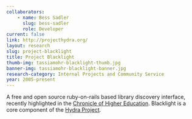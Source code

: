```yaml
---
collaborators:
	- name: Bess Sadler
	  slug: bess-sadler
	  role: Developer
current: false
link: http://projecthydra.org/
layout: research
slug: project-blacklight
title: Project Blacklight
thumb-img: tassiamohr-blacklight-thumb.jpg
banner-img: tassiamohr-blacklight-banner.jpg
research-category: Internal Projects and Community Service
year: 2005-present
---
```


A free and open source ruby-on-rails based library discovery interface, recently highlighted in the [Chronicle of Higher Education](http://chronicle.com/article/After-Losing-Users-in/48588/). Blacklight is a core component of the [Hydra Project](http://projecthydra.org/).
